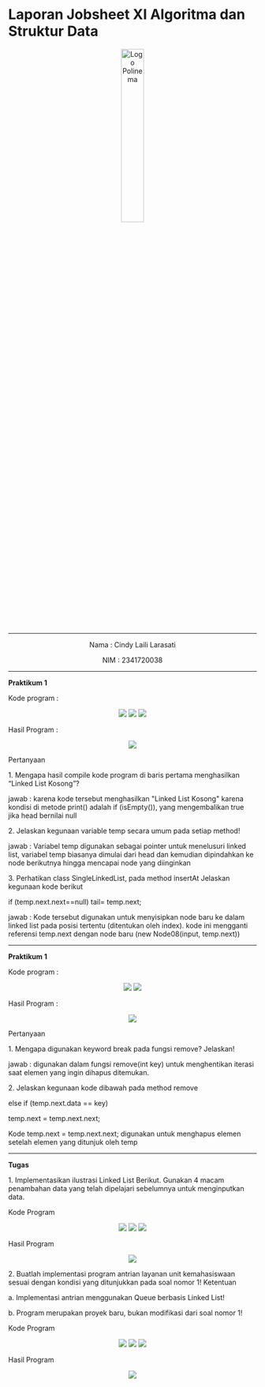 # Laporan Jobsheet XI Algoritma dan Struktur Data
<p align="center">
   <img src="https://static.wikia.nocookie.net/logopedia/images/8/8a/Politeknik_Negeri_Malang.png/revision/latest?cb=20190922202558 " alt="Logo Polinema" width="30%"> 
</p>
<hr>
<p align="center">Nama : Cindy Laili Larasati</p>
<p align="center">NIM : 2341720038</p>
<hr>
<b>Praktikum 1</b>
<p>Kode program :</p>
<p align="center">
    <img src="Gambar/NodeClass.png">
    <img src="Gambar/SingleLinkedListClass.png">
    <img src="Gambar/SLLMain.png">
</p>
<p>Hasil Program :</p>
<p align="center">
    <img src="Gambar/HasilPrak1.png"> 
</p>
<p>Pertanyaan</p>
<p>1. Mengapa hasil compile kode program di baris pertama menghasilkan “Linked List Kosong”?</p>
<p>jawab : karena kode tersebut menghasilkan "Linked List Kosong" karena kondisi di metode print() adalah if (isEmpty()), yang mengembalikan true jika head bernilai null</p>
<p>2. Jelaskan kegunaan variable temp secara umum pada setiap method!</p>
<p>jawab : Variabel temp digunakan sebagai pointer untuk menelusuri linked list, variabel temp biasanya dimulai dari head dan kemudian dipindahkan ke node berikutnya hingga mencapai node yang diinginkan</p>
<p>3. Perhatikan class SingleLinkedList, pada method insertAt Jelaskan kegunaan kode berikut</p>
<p>if (temp.next.next==null) tail= temp.next;</p>
<p>jawab : Kode tersebut digunakan untuk menyisipkan node baru ke dalam linked list pada posisi tertentu (ditentukan oleh index). kode ini mengganti referensi temp.next dengan node baru (new Node08(input, temp.next))
</p>
<hr>
<b>Praktikum 1</b>
<p>Kode program :</p>
<p align="center">
    <img src="Gambar/KodePrak2_1.png">
    <img src="Gambar/KodePrak2_2.png">
</p>
<p>Hasil Program :</p>
<p align="center">
    <img src="Gambar/HasilPrak2.png">
</p>
<p>Pertanyaan</p>
<p>1. Mengapa digunakan keyword break pada fungsi remove? Jelaskan!</p>
<p>jawab : digunakan dalam fungsi remove(int key) untuk menghentikan iterasi saat elemen yang ingin dihapus ditemukan.</p>
<p>2. Jelaskan kegunaan kode dibawah pada method remove</p>
<p>else if (temp.next.data == key)</p>
<p>temp.next = temp.next.next;</p>
<p>Kode temp.next = temp.next.next; digunakan untuk menghapus elemen setelah elemen yang ditunjuk oleh temp</p>
<hr>
<b>Tugas</b>
<p>1. Implementasikan ilustrasi Linked List Berikut. Gunakan 4 macam penambahan data yang telah
dipelajari sebelumnya untuk menginputkan data.
</p>
<p>Kode Program</p>
<p align="center">
    <img src="Gambar/KodeTugas1.png">
    <img src="Gambar/KodeTugas1_2.png">
    <img src="Gambar/KodeTugas1_3.png">
</p>
<p>Hasil Program</p>
<p align="center">
    <img src="Gambar/HasilTugas1.png">
</p>
<p>2. Buatlah implementasi program antrian layanan unit kemahasiswaan sesuai dengan kondisi yang
ditunjukkan pada soal nomor 1! Ketentuan</p>
<p>a. Implementasi antrian menggunakan Queue berbasis Linked List!</p>
<p>b. Program merupakan proyek baru, bukan modifikasi dari soal nomor 1!</p>
<p>Kode Program</p>
<p align="center">
    <img src="Gambar/KodeTugas2.png">
    <img src="Gambar/KodeTugas2_2.png">
    <img src="Gambar/KodeTugas2_3.png">
</p>
<p>Hasil Program</p>
<p align="center">
    <img src="Gambar/HasilTugas2.png">
</p>